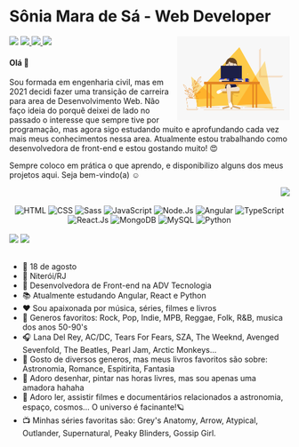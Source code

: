 # Sônia Mara de Sá - Web Developer
<img align="right" width="40%" src="/img/dev.gif" />
<div > 
<a href="https://www.linkedin.com/in/soniamarasa/" target="_blank" ><img src="https://img.shields.io/badge/LinkedIn-0077B5?style=for-the-badge&logo=linkedin&logoColor=white"></a> 
<a href="https://instagram.com/soniamarasa" target="_blank" ><img src="https://img.shields.io/badge/Instagram-E4405F?style=for-the-badge&logo=instagram&logoColor=white"> </a>
<a href="https://t.me/soniamarasa" target="_blank" ><img src="https://img.shields.io/badge/Telegram-2CA5E0?style=for-the-badge&logo=telegram&logoColor=white"> </a>
<a href="mailto:soniamarasa@outlook.com" target="_blank"><img src="https://img.shields.io/badge/-EMAIL-%238DB473?style=for-the-badge&logo=microsoftoutlook&logoColor=white"> </a>
</div>


<h4> Olá 👋 </h4>
<div align="left">
<p> Sou formada em engenharia civil, mas em 2021 decidi fazer uma transição de carreira para area de Desenvolvimento Web. Não faço ideia do porquê deixei de lado no passado o interesse que sempre tive por programação, mas agora sigo estudando muito e aprofundando cada vez mais meus conhecimentos nessa area. Atualmente estou trabalhando como desenvolvedora de front-end e estou gostando muito! 😍   </p>
<p> Sempre coloco em prática o que aprendo, e disponibilizo alguns dos meus projetos aqui. Seja bem-vindo(a) ☺️ </p>
</div> 

<div align="right"> 
    
![](https://komarev.com/ghpvc/?username=soniamarasa&color=blue&style=flat)
    
</div>
    
<div align="center"> 
    <img title="HTML" width="45px" src="https://cdn.jsdelivr.net/gh/devicons/devicon/icons/html5/html5-plain-wordmark.svg"/>
    <img title="CSS" width="45px" src="https://cdn.jsdelivr.net/gh/devicons/devicon/icons/css3/css3-plain-wordmark.svg"/>
    <img title="Sass" width="45px" src="https://cdn.jsdelivr.net/gh/devicons/devicon/icons/sass/sass-original.svg" />
    <img title="JavaScript" width="40px" src="https://cdn.jsdelivr.net/gh/devicons/devicon/icons/javascript/javascript-plain.svg"/>
    <img title="Node.Js" width="45px" src="https://cdn.jsdelivr.net/gh/devicons/devicon/icons/nodejs/nodejs-plain.svg" />
    <img title="Angular" width="45px" src="https://cdn.jsdelivr.net/gh/devicons/devicon/icons/angularjs/angularjs-plain.svg"/>
    <img title="TypeScript"width="45px" src="https://cdn.jsdelivr.net/gh/devicons/devicon/icons/typescript/typescript-plain.svg" />
    <img title="React.Js" width="45px" src="https://cdn.jsdelivr.net/gh/devicons/devicon/icons/react/react-original.svg" />
    <img title="MongoDB" width="45px" src="https://cdn.jsdelivr.net/gh/devicons/devicon/icons/mongodb/mongodb-plain-wordmark.svg" />
    <img title="MySQL" width="45px" src="https://cdn.jsdelivr.net/gh/devicons/devicon/icons/mysql/mysql-original.svg" />
    <img title="Python" width="45px" src="https://cdn.jsdelivr.net/gh/devicons/devicon/icons/python/python-original.svg" />  
</div>

</br>

<div>
<img  width="57%" src="https://github-readme-stats-eight-theta.vercel.app/api?username=soniamarasa&show_icons=true&theme=onedark&include_all_commits=true&count_private=true&border_radius=35&hide_border=true"/>
<img  width="41%" src="https://github-readme-stats.vercel.app/api/top-langs/?username=soniamarasa&layout=compact&langs_count=8&theme=onedark&hide_border=true"/>
</div>

 </br>
  

- 🎂 18 de agosto
- 📌 Niterói/RJ
- 💼 Desenvolvedora de Front-end na ADV Tecnologia
- 📚 Atualmente estudando Angular, React e Python
- ♥️ Sou apaixonada por música, séries, filmes e livros
- 🎵 Generos favoritos: Rock, Pop, Indie, MPB, Reggae, Folk, R&B, musica dos anos 50-90's
- 🎧 Lana Del Rey, AC/DC, Tears For Fears, SZA, The Weeknd, Avenged Sevenfold, The Beatles, Pearl Jam, Arctic Monkeys... 
- 📖 Gosto de diversos generos, mas meus livros favoritos são sobre: Astronomia, Romance, Espitirita, Fantasia
- 🎨 Adoro desenhar, pintar nas horas livres, mas sou apenas uma amadora hahaha
- 🚀 Adoro ler, assistir filmes e documentários relacionados a astronomia, espaço, cosmos... O universo é facinante!🪐
- 📺 Minhas séries favoritas são: Grey's Anatomy, Arrow, Atypical, Outlander, Supernatural, Peaky Blinders, Gossip Girl.


